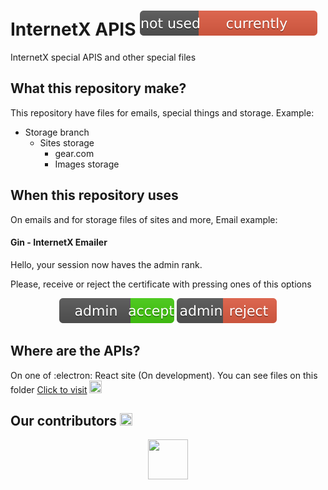 # InternetX APIS <img src="./special_file_storage/no_used_currently.svg"/>

InternetX special APIS and other special files

## What this repository make?

This repository have files for emails, special things and storage. Example:

* Storage branch
  - Sites storage
    - gear.com
     - Images storage

## When this repository uses

On emails and for storage files of sites and more, Email example:

#### Gin - InternetX Emailer

Hello, your session now haves the admin rank.

Please, receive or reject the certificate with pressing ones of this options

<p align="center">
<img src="./special_file_storage/admin_accept.svg">
<img src="./special_file_storage/admin_reject.svg">
</p>

## Where are the APIs?

On one of :electron: React site (On development). You can see files on this folder [Click to visit](./docs) <img src="https://raw.githubusercontent.com/InternetX-browser/ix_emojis/43558454162c3de22aa72f8f01683e7e0162ecc0/emojis/arrow_right.svg" width="20" height="20">

## Our contributors <a href="https://Computer-emoji"><img src="https://raw.githubusercontent.com/InternetX-browser/ix_emojis/dbb363dfc66ac411b15746776fe8e8beb7908655/emojis/computer_emoji.svg" width="20" height="20"/></a>

<p align="center">
<img src="https://avatars.githubusercontent.com/u/170886455?v=4" width="64px" height="64px">
</p>
